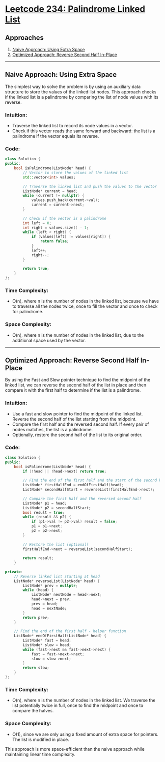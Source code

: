 # [Leetcode 234: Palindrome Linked List](https://leetcode.com/problems/palindrome-linked-list/)

## Approaches
1. [Naive Approach: Using Extra Space](#naive-approach-using-extra-space)
2. [Optimized Approach: Reverse Second Half In-Place](#optimized-approach-reverse-second-half-in-place)

---

## Naive Approach: Using Extra Space

The simplest way to solve the problem is by using an auxiliary data structure to store the values of the linked list nodes. This approach checks if the linked list is a palindrome by comparing the list of node values with its reverse.

### Intuition:
- Traverse the linked list to record its node values in a vector.
- Check if this vector reads the same forward and backward: the list is a palindrome if the vector equals its reverse.

### Code:

```cpp
class Solution {
public:
    bool isPalindrome(ListNode* head) {
        // Vector to store the values of the linked list
        std::vector<int> values;
        
        // Traverse the linked list and push the values to the vector
        ListNode* current = head;
        while (current != nullptr) {
            values.push_back(current->val);
            current = current->next;
        }
        
        // Check if the vector is a palindrome
        int left = 0;
        int right = values.size() - 1;
        while (left < right) {
            if (values[left] != values[right]) {
                return false;
            }
            left++;
            right--;
        }
        
        return true;
    }
};
```

### Time Complexity:
- O(n), where n is the number of nodes in the linked list, because we have to traverse all the nodes twice, once to fill the vector and once to check for palindrome.

### Space Complexity:
- O(n), where n is the number of nodes in the linked list, due to the additional space used by the vector.

---

## Optimized Approach: Reverse Second Half In-Place

By using the Fast and Slow pointer technique to find the midpoint of the linked list, we can reverse the second half of the list in place and then compare it with the first half to determine if the list is a palindrome.

### Intuition:
- Use a fast and slow pointer to find the midpoint of the linked list. Reverse the second half of the list starting from the midpoint.
- Compare the first half and the reversed second half. If every pair of nodes matches, the list is a palindrome.
- Optionally, restore the second half of the list to its original order.

### Code:

```cpp
class Solution {
public:
    bool isPalindrome(ListNode* head) {
        if (!head || !head->next) return true;
        
        // Find the end of the first half and the start of the second half
        ListNode* firstHalfEnd = endOfFirstHalf(head);
        ListNode* secondHalfStart = reverseList(firstHalfEnd->next);
        
        // Compare the first half and the reversed second half
        ListNode* p1 = head;
        ListNode* p2 = secondHalfStart;
        bool result = true;
        while (result && p2) {
            if (p1->val != p2->val) result = false;
            p1 = p1->next;
            p2 = p2->next;
        }
        
        // Restore the list (optional)
        firstHalfEnd->next = reverseList(secondHalfStart);
        
        return result;
    }
    
private:
    // Reverse linked list starting at head
    ListNode* reverseList(ListNode* head) {
        ListNode* prev = nullptr;
        while (head) {
            ListNode* nextNode = head->next;
            head->next = prev;
            prev = head;
            head = nextNode;
        }
        return prev;
    }
    
    // Find the end of the first half - helper function
    ListNode* endOfFirstHalf(ListNode* head) {
        ListNode* fast = head;
        ListNode* slow = head;
        while (fast->next && fast->next->next) {
            fast = fast->next->next;
            slow = slow->next;
        }
        return slow;
    }
};
```

### Time Complexity:
- O(n), where n is the number of nodes in the linked list. We traverse the list potentially twice in full, once to find the midpoint and once to compare the halves.

### Space Complexity:
- O(1), since we are only using a fixed amount of extra space for pointers. The list is modified in place.

This approach is more space-efficient than the naive approach while maintaining linear time complexity.

